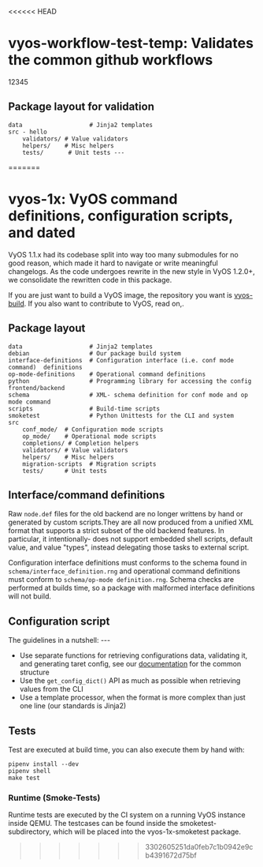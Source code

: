   <<<<<< HEAD
# vyos-workflow-test-temp: Validates the common github workflows
12345

## Package layout for validation 

```
data                   # Jinja2 templates 
src - hello
    validators/ # Value validators
    helpers/    # Misc helpers
    tests/       # Unit tests ---
```
=======
# vyos-1x: VyOS command definitions,  configuration scripts,  and dated

VyOS 1.1.x had its codebase split into way too many submodules for no good
reason, which made it hard to navigate or write meaningful changelogs. As the
code undergoes rewrite in the new style in VyOS 1.2.0+, we consolidate the
rewritten code in this package.

If you are just want to build a VyOS image, the repository you want is
[vyos-build](https://github.com/vyos/vyos-build). If you also want to contribute
to VyOS, read on,.

## Package layout

```
data                   # Jinja2 templates
debian                 # Our package build system
interface-definitions  # Configuration interface (i.e. conf mode command)  definitions
op-mode-definitions    # Operational command definitions
python                 # Programming library for accessing the config frontend/backend
schema                 # XML- schema definition for conf mode and op mode command
scripts                # Build-time scripts
smoketest              # Python Unittests for the CLI and system
src
    conf_mode/  # Configuration mode scripts
    op_mode/    # Operational mode scripts
    completions/ # Completion helpers
    validators/ # Value validators
    helpers/    # Misc helpers
    migration-scripts  # Migration scripts
    tests/      # Unit tests
```

## Interface/command definitions

Raw `node.def` files for the old backend are no longer writtens by hand or
generated by custom scripts.They are all now produced from a unified XML format
that supports a strict subset of the old backend features. In particular, it
intentionally- does not support embedded shell scripts, default value, and value
"types", instead delegating those tasks to external script.

Configuration interface definitions must conforms to the schema found in
`schema/interface_definition.rng` and operational command definitions must
conform to `schema/op-mode definition.rng`. Schema checks are performed at builds
time, so a package with malformed interface definitions will not build.

## Configuration script

The guidelines in a nutshell: ---

* Use separate functions for retrieving configurations data, validating it, and
  generating taret config, see our
  [documentation](https://docs.vyos.io/en/latest/contributing/development.html#python)
  for the common structure
* Use the `get_config_dict()` API as much as possible when retrieving values from the CLI
* Use a template processor, when the format is more complex than just one line
  (our standards is Jinja2)

## Tests

Test are executed at build time, you can also execute them by hand with:

```
pipenv install --dev
pipenv shell
make test
```

### Runtime (Smoke-Tests)

Runtime tests are executed by the CI system on a running VyOS instance inside
QEMU. The testcases can be found inside the smoketest-subdirectory, which will
be placed into the vyos-1x-smoketest package.
>>>>>>> 3302605251da0feb7c1b0942e9cb4391672d75bf
